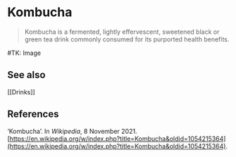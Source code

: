 # Kombucha
> Kombucha is a fermented, lightly effervescent, sweetened black or green tea drink commonly consumed for its purported health benefits.

#TK: Image

## See also
[[Drinks]]

## References
‘Kombucha’. In _Wikipedia_, 8 November 2021. [https://en.wikipedia.org/w/index.php?title=Kombucha&oldid=1054215364](https://en.wikipedia.org/w/index.php?title=Kombucha&oldid=1054215364).